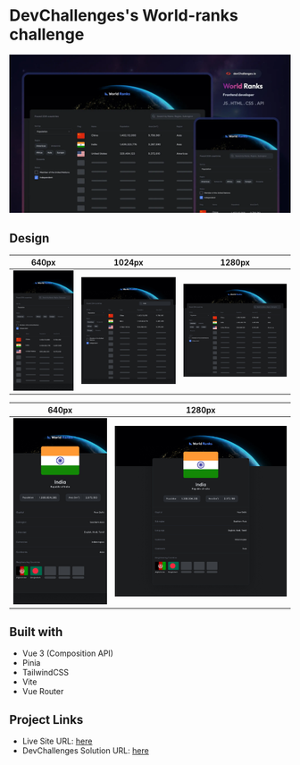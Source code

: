 # DevChallenges's World-ranks challenge

![preview](./design/preview.webp)

## Design

| 640px                                   | 1024px                                   | 1280px                                  |
| --------------------------------------- | ---------------------------------------- | --------------------------------------- |
| ![640px](./design/home-page-mobile.jpg) | ![1024px](./design/home-page-tablet.jpg) | ![1280](./design/home-page-desktop.jpg) |

| 640px                                      | 1280px                                       |
| ------------------------------------------ | -------------------------------------------- |
| ![640px](./design/country-page-mobile.jpg) | ![1024px](./design/country-page-desktop.jpg) |

## Built with

- Vue 3 (Composition API)
- Pinia
- TailwindCSS
- Vite
- Vue Router

## Project Links

- Live Site URL: [here](https://github-profile-beige.vercel.app/)
- DevChallenges Solution URL: [here](https://devchallenges.io/solution/5051)
